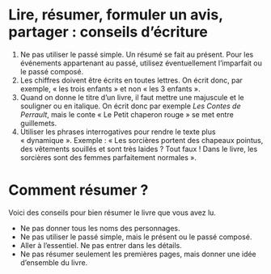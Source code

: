 # Lire, résumer, formuler un avis, partager : conseils d’écriture

1. Ne pas utiliser le passé simple. Un résumé se fait au présent. Pour les événements appartenant au passé, utilisez éventuellement l’imparfait ou le passé composé.
2. Les chiffres doivent être écrits en toutes lettres. On écrit donc, par exemple, « les trois enfants » et non « les 3 enfants ».
3. Quand on donne le titre d’un livre, il faut mettre une majuscule et le souligner ou en italique. On écrit donc par exemple *Les Contes de Perrault*, mais le conte « Le Petit chaperon rouge » se met entre guillemets.
4. Utiliser les phrases interrogatives pour rendre le texte plus « dynamique ». Exemple : « Les sorcières portent des chapeaux pointus, des vêtements souillés et sont très laides ? Tout faux ! Dans le livre, les sorcières sont des femmes parfaitement normales ».


# Comment résumer ?

Voici des conseils pour bien résumer le livre que vous avez lu.

- Ne pas donner tous les noms des personnages.
- Ne pas utiliser le passé simple, mais le présent ou le passé composé.
- Aller à l’essentiel. Ne pas entrer dans les détails.
- Ne pas résumer seulement les premières pages, mais donner une idée d’ensemble du livre.